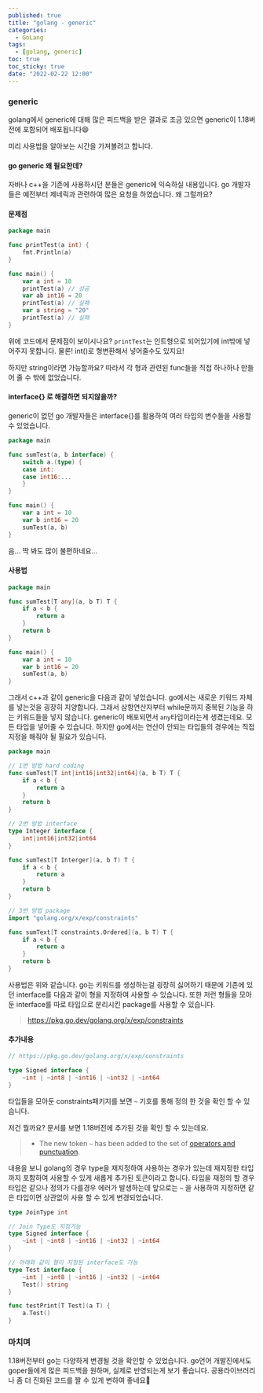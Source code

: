 ```yaml
---
published: true
title: "golang - generic"
categories:
  - GoLang
tags:
  - [golang, generic]
toc: true
toc_sticky: true
date: "2022-02-22 12:00"
---
```


### generic

golang에서 generic에 대해 많은 피드백을 받은 결과로 조금 있으면 generic이 1.18버전에 포함되어 배포됩니다:smile:

미리 사용법을 알아보는 시간을 가져볼려고 합니다.

#### go generic 왜 필요한데?

자바나 c++을 기존에 사용하시던 분들은 generic에 익숙하실 내용입니다. go 개발자들은 예전부터 제네릭과 관련하여 많은 요청을 하였습니다. 왜 그럴까요?

#### 문제점

```go
package main

func printTest(a int) {
    fmt.Println(a)
}

func main() {
    var a int = 10
    printTest(a) // 성공
    var ab int16 = 20
    printTest(a) // 실패
    var a string = "20"
    printTest(a) // 실패
}
```

위에 코드에서 문제점이 보이시나요? `printTest`는 인트형으로 되어있기에 int밖에 넣어주지 못합니다. 물론! int()로 형변환해서 넣어줄수도 있지요!

하지만 string이라면 가능할까요? 따라서 각 형과 관련된 func들을 직접 하나하나 만들어 줄 수 밖에 없었습니다.

#### interface{} 로 해결하면 되지않을까?

generic이 없던 go 개발자들은 interface{}를 활용하여 여러 타입의 변수들을 사용할 수 있었습니다.

```go
package main

func sumTest(a, b interface) {
    switch a.(type) {
    case int:
    case int16:...
    }
}

func main() {
    var a int = 10
    var b int16 = 20
    sumTest(a, b)
}
```

음... 딱 봐도 많이 불편하네요...

#### 사용법

```go
package main

func sumTest[T any](a, b T) T {
    if a < b {
        return a
    }
    return b
}

func main() {
    var a int = 10
    var b int16 = 20
    sumTest(a, b)
}
```

그래서 c++과 같이 generic을 다음과 같이 넣었습니다. go에서는 새로운 키워드 자체를 넣는것을 굉장히 지양합니다. 그래서 삼항연산자부터 while문까지 중복된 기능을 하는 키워드들을 넣지 않습니다. generic이 배포되면서 `any`타입이라는게 생겼는데요. 모든 타입을 넣어줄 수 있습니다. 하지만 go에서는 연산이 안되는 타입들의 경우에는 직접 지정을 해줘야 될 필요가 있습니다.

```go
package main

// 1번 방법 hard coding
func sumTest[T int|int16|int32|int64](a, b T) T {
    if a < b {
        return a
    }
    return b
}

// 2번 방법 interface
type Integer interface {
	int|int16|int32|int64
}

func sumTest[T Interger](a, b T) T {
    if a < b {
        return a
    }
    return b
}

// 3번 방법 package
import "golang.org/x/exp/constraints"

func sumText[T constraints.Ordered](a, b T) T {
    if a < b {
        return a
    }
    return b
}
```

사용법은 위와 같습니다. go는 키워드를 생성하는걸 굉장히 싫어하기 때문에 기존에 있던 interface를 다음과 같이 형을 지정하여 사용할 수 있습니다. 또한 저런 형들을 모아둔 interface를 따로 타입으로 분리시킨 package를 사용할 수 있습니다.

> https://pkg.go.dev/golang.org/x/exp/constraints

#### 추가내용

```go
// https://pkg.go.dev/golang.org/x/exp/constraints

type Signed interface {
	~int | ~int8 | ~int16 | ~int32 | ~int64
}
```

타입들을 모아둔 constraints패키지를 보면 `~` 기호를 통해 정의 한 것을 확인 할 수 있습니다.

저건 뭘까요? 문서를 보면 1.18버전에 추가된 것을 확인 할 수 있는데요.

> - The new token `~` has been added to the set of [operators and punctuation](https://tip.golang.org/ref/spec#Operators_and_punctuation).

내용을 보니 golang의 경우 type을 재지정하여 사용하는 경우가 있는데 재지정한 타입까지 포함하여 사용할 수 있게 새롭게 추가된 토큰이라고 합니다.  타입을 재정의 할 경우 타입은 같으나 정의가 다를경우 에러가 발생하는데 앞으로는 `~` 을 사용하여 지정하면 같은 타입이면 상관없이 사용 할 수 있게 변경되었습니다.

```go
type JoinType int

// Join Type도 지정가능
type Signed interface {
	~int | ~int8 | ~int16 | ~int32 | ~int64
}

// 아래와 같이 형이 지정된 interface도 가능
type Test interface {
	~int | ~int8 | ~int16 | ~int32 | ~int64
	Test() string
}

func testPrint[T Test](a T) {
    a.Test()
}
```

### 마치며

1.18버전부터 go는 다양하게 변경될 것을 확인할 수 있었습니다. go언어 개발진에서도 goper들에게 많은 피드백을 원하며, 실제로 반영되는게 보기 좋습니다. 공용라이브러리나 좀 더 진화된 코드를 짤 수 있게 변하여 좋네요:hugs:
